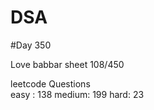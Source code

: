 # DSA

#Day 350

Love babbar sheet
    108/450
    
leetcode Questions   
easy : 138
medium: 199
hard: 23

 
